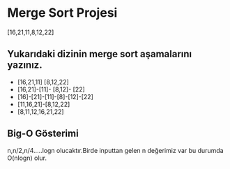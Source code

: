# Merge Sort Projesi
[16,21,11,8,12,22]
## Yukarıdaki dizinin merge sort aşamalarını yazınız.
-   [16,21,11] [8,12,22]
-   [16,21]-[11]- [8,12]- [22]
-   [16]-[21]-[11]-[8]-[12]-[22]
-   [11,16,21]-[8,12,22]
-   [8,11,12,16,21,22]
## Big-O Gösterimi
n,n/2,n/4.....logn olucaktır.Birde inputtan gelen n değerimiz var bu durumda O(nlogn) olur.
